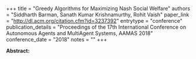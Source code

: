 +++
title = "Greedy Algorithms for Maximizing Nash Social Welfare"
authors = "Siddharth Barman, Sanath Kumar Krishnamurthy, Rohit Vaish"
paper_link = "http://dl.acm.org/citation.cfm?id=3237392"
entrytype = "conference"
publication_details = "Proceedings of the 17th International Conference on Autonomous Agents and MultiAgent Systems,  AAMAS 2018"
conference_date = "2018"
notes = ""
+++

<b>Abstract:</b>
